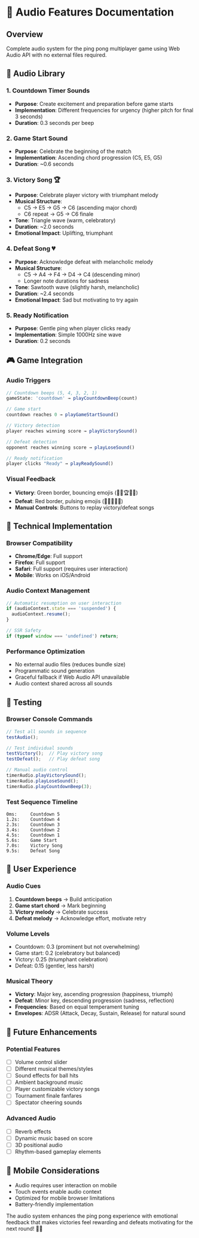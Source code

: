 # 🎵 Audio Features Documentation

## Overview
Complete audio system for the ping pong multiplayer game using Web Audio API with no external files required.

## 🎵 Audio Library

### 1. Countdown Timer Sounds
- **Purpose**: Create excitement and preparation before game starts
- **Implementation**: Different frequencies for urgency (higher pitch for final 3 seconds)
- **Duration**: 0.3 seconds per beep

### 2. Game Start Sound  
- **Purpose**: Celebrate the beginning of the match
- **Implementation**: Ascending chord progression (C5, E5, G5)
- **Duration**: ~0.6 seconds

### 3. Victory Song 🏆
- **Purpose**: Celebrate player victory with triumphant melody
- **Musical Structure**: 
  - C5 → E5 → G5 → C6 (ascending major chord)
  - C6 repeat → G5 → C6 finale
- **Tone**: Triangle wave (warm, celebratory)
- **Duration**: ~2.0 seconds
- **Emotional Impact**: Uplifting, triumphant

### 4. Defeat Song 💔
- **Purpose**: Acknowledge defeat with melancholic melody
- **Musical Structure**:
  - C5 → A4 → F4 → D4 → C4 (descending minor)
  - Longer note durations for sadness
- **Tone**: Sawtooth wave (slightly harsh, melancholic)
- **Duration**: ~2.4 seconds  
- **Emotional Impact**: Sad but motivating to try again

### 5. Ready Notification
- **Purpose**: Gentle ping when player clicks ready
- **Implementation**: Simple 1000Hz sine wave
- **Duration**: 0.2 seconds

## 🎮 Game Integration

### Audio Triggers
```typescript
// Countdown beeps (5, 4, 3, 2, 1)
gameState: 'countdown' → playCountdownBeep(count)

// Game start
countdown reaches 0 → playGameStartSound()

// Victory detection
player reaches winning score → playVictorySound()

// Defeat detection  
opponent reaches winning score → playLoseSound()

// Ready notification
player clicks "Ready" → playReadySound()
```

### Visual Feedback
- **Victory**: Green border, bouncing emojis (🎵🎉🏆🎉🎵)
- **Defeat**: Red border, pulsing emojis (🎵💔😢💔🎵)
- **Manual Controls**: Buttons to replay victory/defeat songs

## 🔧 Technical Implementation

### Browser Compatibility
- **Chrome/Edge**: Full support
- **Firefox**: Full support
- **Safari**: Full support (requires user interaction)
- **Mobile**: Works on iOS/Android

### Audio Context Management
```typescript
// Automatic resumption on user interaction
if (audioContext.state === 'suspended') {
  audioContext.resume();
}

// SSR Safety
if (typeof window === 'undefined') return;
```

### Performance Optimization
- No external audio files (reduces bundle size)
- Programmatic sound generation
- Graceful fallback if Web Audio API unavailable
- Audio context shared across all sounds

## 🧪 Testing

### Browser Console Commands
```javascript
// Test all sounds in sequence
testAudio();

// Test individual sounds
testVictory();  // Play victory song
testDefeat();   // Play defeat song

// Manual audio control
timerAudio.playVictorySound();
timerAudio.playLoseSound();
timerAudio.playCountdownBeep(3);
```

### Test Sequence Timeline
```
0ms:     Countdown 5
1.2s:    Countdown 4  
2.3s:    Countdown 3
3.4s:    Countdown 2
4.5s:    Countdown 1
5.6s:    Game Start
7.0s:    Victory Song
9.5s:    Defeat Song
```

## 🎯 User Experience

### Audio Cues
1. **Countdown beeps** → Build anticipation
2. **Game start chord** → Mark beginning  
3. **Victory melody** → Celebrate success
4. **Defeat melody** → Acknowledge effort, motivate retry

### Volume Levels
- Countdown: 0.3 (prominent but not overwhelming)
- Game start: 0.2 (celebratory but balanced)
- Victory: 0.25 (triumphant celebration)
- Defeat: 0.15 (gentler, less harsh)

### Musical Theory
- **Victory**: Major key, ascending progression (happiness, triumph)
- **Defeat**: Minor key, descending progression (sadness, reflection)
- **Frequencies**: Based on equal temperament tuning
- **Envelopes**: ADSR (Attack, Decay, Sustain, Release) for natural sound

## 🔮 Future Enhancements

### Potential Features
- [ ] Volume control slider
- [ ] Different musical themes/styles
- [ ] Sound effects for ball hits
- [ ] Ambient background music
- [ ] Player customizable victory songs
- [ ] Tournament finale fanfares
- [ ] Spectator cheering sounds

### Advanced Audio
- [ ] Reverb effects
- [ ] Dynamic music based on score
- [ ] 3D positional audio
- [ ] Rhythm-based gameplay elements

## 📱 Mobile Considerations
- Audio requires user interaction on mobile
- Touch events enable audio context
- Optimized for mobile browser limitations
- Battery-friendly implementation

The audio system enhances the ping pong experience with emotional feedback that makes victories feel rewarding and defeats motivating for the next round! 🏓🎵 